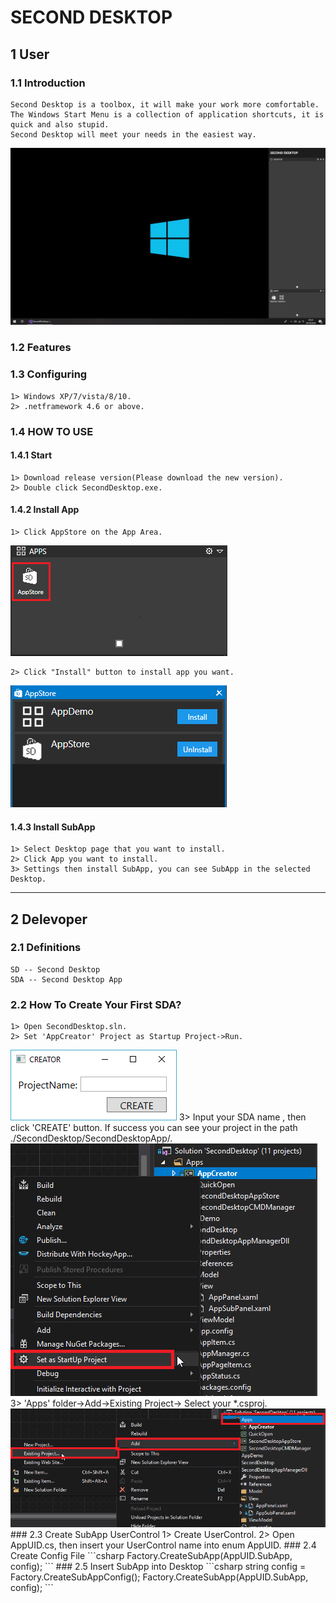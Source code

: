 # SECOND DESKTOP

## 1 User
### 1.1 Introduction
    Second Desktop is a toolbox, it will make your work more comfortable.  
    The Windows Start Menu is a collection of application shortcuts, it is quick and also stupid.  
    Second Desktop will meet your needs in the easiest way.  
<img src="https://raw.githubusercontent.com/Mingxuel/SecondDesktop/master/BlogResource/SecondDesktop.png"/>  
    
### 1.2 Features
  
  
### 1.3 Configuring
    1> Windows XP/7/vista/8/10.  
    2> .netframework 4.6 or above.  
    
### 1.4 HOW TO USE
#### 1.4.1 Start
    1> Download release version(Please download the new version).  
    2> Double click SecondDesktop.exe.  
#### 1.4.2 Install App  
    1> Click AppStore on the App Area.  
<img src="https://raw.githubusercontent.com/Mingxuel/SecondDesktop/master/BlogResource/AppStore.png"/>
    
    2> Click "Install" button to install app you want.  
<img src="https://raw.githubusercontent.com/Mingxuel/SecondDesktop/master/BlogResource/AppStoreMainWindow.png"/>
    
#### 1.4.3 Install SubApp  
    1> Select Desktop page that you want to install.  
    2> Click App you want to install.  
    3> Settings then install SubApp, you can see SubApp in the selected Desktop.  
----
## 2 Delevoper
### 2.1 Definitions
    SD -- Second Desktop  
    SDA -- Second Desktop App  
### 2.2 How To Create Your First SDA?  
    1> Open SecondDesktop.sln.  
    2> Set 'AppCreator' Project as Startup Project->Run.  
<img src="https://raw.githubusercontent.com/Mingxuel/SecondDesktop/master/BlogResource/Creator.png"/>    
    3> Input your SDA name , then click 'CREATE' button.  
        If success you can see your project in the path ./SecondDesktop/SecondDesktopApp/.  
<img src="https://raw.githubusercontent.com/Mingxuel/SecondDesktop/master/BlogResource/SetAsStartupProject.png"/>
    3> 'Apps' folder->Add->Existing Project-> Select your *.csproj.  
<img src="https://raw.githubusercontent.com/Mingxuel/SecondDesktop/master/BlogResource/AddSubAppProject.png"/>
### 2.3 Create SubApp UserControl  
    1> Create UserControl.  
    2> Open AppUID.cs, then insert your UserControl name into enum AppUID.  
### 2.4 Create Config File  
    ```csharp
        Factory.CreateSubApp(AppUID.SubApp, config);
    ```
### 2.5 Insert SubApp into Desktop
    ```csharp
        string config = Factory.CreateSubAppConfig();
        Factory.CreateSubApp(AppUID.SubApp, config);
    ```
